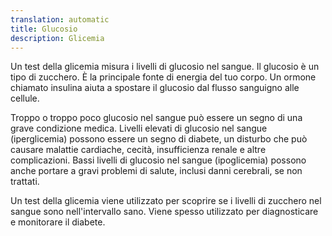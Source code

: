 ```yaml
---
translation: automatic
title: Glucosio
description: Glicemia
---
```


Un test della glicemia misura i livelli di glucosio nel sangue. Il glucosio è un tipo di zucchero. È la principale fonte di energia del tuo corpo. Un ormone chiamato insulina aiuta a spostare il glucosio dal flusso sanguigno alle cellule.

Troppo o troppo poco glucosio nel sangue può essere un segno di una grave condizione medica. Livelli elevati di glucosio nel sangue (iperglicemia) possono essere un segno di diabete, un disturbo che può causare malattie cardiache, cecità, insufficienza renale e altre complicazioni. Bassi livelli di glucosio nel sangue (ipoglicemia) possono anche portare a gravi problemi di salute, inclusi danni cerebrali, se non trattati.

Un test della glicemia viene utilizzato per scoprire se i livelli di zucchero nel sangue sono nell'intervallo sano. Viene spesso utilizzato per diagnosticare e monitorare il diabete.
